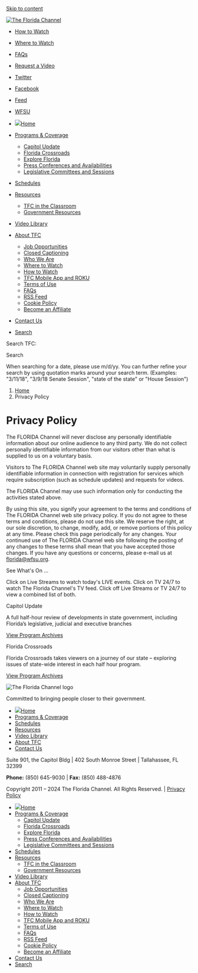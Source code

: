[Skip to content](#main) 

[![The Florida Channel](https://thefloridachannel.org/wp-content/uploads/logo-primary-1.png)](https://thefloridachannel.org/)

* [How to Watch](https://thefloridachannel.org/about-tfc/how-to-watch/)
* [Where to Watch](https://thefloridachannel.org/about-tfc/where-to-watch/)
* [FAQs](https://thefloridachannel.org/site-tips-system-requirements-and-frequently-asked-questions/)

* [Request a Video](https://thefloridachannel.org/request/)
* [Twitter](https://twitter.com/floridachannel)
* [Facebook](https://www.facebook.com/pages/The-Florida-Channel/1545197309065188)
* [Feed](https://thefloridachannel.org/videos/feed/)
* [WFSU](http://wfsu.org/)

* [![](https://thefloridachannel.org/wp-content/uploads/logo-primary-1.png)Home](https://thefloridachannel.org/)
* [Programs & Coverage](https://thefloridachannel.org/programs-coverage/)
    * [Capitol Update](https://thefloridachannel.org/programs/capitol-update/)
    * [Florida Crossroads](https://thefloridachannel.org/programs/florida-crossroads/)
    * [Explore Florida](https://thefloridachannel.org/programs/explore-florida/)
    * [Press Conferences and Availabilities](https://thefloridachannel.org/programs/press-conferences-and-availabilities/)
    * [Legislative Committees and Sessions](https://thefloridachannel.org/programs/2024-legislative-session/)
* [Schedules](https://thefloridachannel.org/schedules/)
* [Resources](https://thefloridachannel.org/resources/)
    * [TFC in the Classroom](https://thefloridachannel.org/resources/tfc-in-the-classroom/)
    * [Government Resources](https://thefloridachannel.org/resources/government-resources/)
* [Video Library](https://thefloridachannel.org/videos/)
* [About TFC](https://thefloridachannel.org/about-tfc/)
    * [Job Opportunities](https://thefloridachannel.org/job-opportunities/)
    * [Closed Captioning](https://thefloridachannel.org/closed-captioning/)
    * [Who We Are](https://thefloridachannel.org/about-tfc/who-we-are/)
    * [Where to Watch](https://thefloridachannel.org/about-tfc/where-to-watch/)
    * [How to Watch](https://thefloridachannel.org/about-tfc/how-to-watch/)
    * [TFC Mobile App and ROKU](https://thefloridachannel.org/tfc-mobile-app-and-roku/)
    * [Terms of Use](https://thefloridachannel.org/termsofuse/)
    * [FAQs](https://thefloridachannel.org/site-tips-system-requirements-and-frequently-asked-questions/)
    * [RSS Feed](https://thefloridachannel.org/rss-feed/)
    * [Cookie Policy](https://thefloridachannel.org/about-tfc/cookie-policy/)
    * [Become an Affiliate](https://thefloridachannel.org/about-tfc/become-an-affiliate/)
* [Contact Us](https://thefloridachannel.org/contact-us/)
* [Search](#)

Search TFC:

Search

When searching for a date, please use m/d/yy. You can further refine your search by using quotation marks around your search term. (Examples: "3/11/18", "3/9/18 Senate Session", "state of the state" or "House Session")

1. [Home](https://thefloridachannel.org/)
2. Privacy Policy

Privacy Policy
==============

The FLORIDA Channel will never disclose any personally identifiable information about our online audience to any third party. We do not collect personally identifiable information from our visitors other than what is supplied to us on a voluntary basis.

Visitors to The FLORIDA Channel web site may voluntarily supply personally identifiable information in connection with registration for services which require subscription (such as schedule updates) and requests for videos.

The FLORIDA Channel may use such information only for conducting the activities stated above.

By using this site, you signify your agreement to the terms and conditions of The FLORIDA Channel web site privacy policy. If you do not agree to these terms and conditions, please do not use this site. We reserve the right, at our sole discretion, to change, modify, add, or remove portions of this policy at any time. Please check this page periodically for any changes. Your continued use of The FLORIDA Channel web site following the posting of any changes to these terms shall mean that you have accepted those changes. If you have any questions or concerns, please e-mail us at [florida@wfsu.org](mailto:florida@wfsu.org).

See What's On …

Click on Live Streams to watch today's LIVE events. Click on TV 24/7 to watch The Florida Channel's TV feed. Click off Live Streams or TV 24/7 to view a combined list of both.

Capitol Update

A full half-hour review of developments in state government, including Florida’s legislative, judicial and executive branches

[View Program Archives](https://thefloridachannel.org/programs/capitol-update/)

Florida Crossroads

Florida Crossroads takes viewers on a journey of our state – exploring issues of state-wide interest in each half hour program.

[View Program Archives](https://thefloridachannel.org/programs/florida-crossroads/)

![The Florida Channel logo](https://thefloridachannel.org/wp-content/themes/tfc-2020/assets/images/logo-footer.png)

Committed to bringing people closer to their government.

* [![](https://thefloridachannel.org/wp-content/uploads/logo-primary-1.png)Home](https://thefloridachannel.org/)
* [Programs & Coverage](https://thefloridachannel.org/programs-coverage/)
* [Schedules](https://thefloridachannel.org/schedules/)
* [Resources](https://thefloridachannel.org/resources/)
* [Video Library](https://thefloridachannel.org/videos/)
* [About TFC](https://thefloridachannel.org/about-tfc/)
* [Contact Us](https://thefloridachannel.org/contact-us/)

Suite 901, the Capitol Bldg | 402 South Monroe Street | Tallahassee, FL 32399

**Phone:** (850) 645-9030 | **Fax:** (850) 488-4876

Copyright 2011 – 2024 The Florida Channel. All Rights Reserved. | [Privacy Policy](https://thefloridachannel.org/privacy-policy/ "Privacy Policy")

* [![](https://thefloridachannel.org/wp-content/uploads/logo-primary-1.png)Home](https://thefloridachannel.org/)
* [Programs & Coverage](https://thefloridachannel.org/programs-coverage/)
    * [Capitol Update](https://thefloridachannel.org/programs/capitol-update/)
    * [Florida Crossroads](https://thefloridachannel.org/programs/florida-crossroads/)
    * [Explore Florida](https://thefloridachannel.org/programs/explore-florida/)
    * [Press Conferences and Availabilities](https://thefloridachannel.org/programs/press-conferences-and-availabilities/)
    * [Legislative Committees and Sessions](https://thefloridachannel.org/programs/2024-legislative-session/)
* [Schedules](https://thefloridachannel.org/schedules/)
* [Resources](https://thefloridachannel.org/resources/)
    * [TFC in the Classroom](https://thefloridachannel.org/resources/tfc-in-the-classroom/)
    * [Government Resources](https://thefloridachannel.org/resources/government-resources/)
* [Video Library](https://thefloridachannel.org/videos/)
* [About TFC](https://thefloridachannel.org/about-tfc/)
    * [Job Opportunities](https://thefloridachannel.org/job-opportunities/)
    * [Closed Captioning](https://thefloridachannel.org/closed-captioning/)
    * [Who We Are](https://thefloridachannel.org/about-tfc/who-we-are/)
    * [Where to Watch](https://thefloridachannel.org/about-tfc/where-to-watch/)
    * [How to Watch](https://thefloridachannel.org/about-tfc/how-to-watch/)
    * [TFC Mobile App and ROKU](https://thefloridachannel.org/tfc-mobile-app-and-roku/)
    * [Terms of Use](https://thefloridachannel.org/termsofuse/)
    * [FAQs](https://thefloridachannel.org/site-tips-system-requirements-and-frequently-asked-questions/)
    * [RSS Feed](https://thefloridachannel.org/rss-feed/)
    * [Cookie Policy](https://thefloridachannel.org/about-tfc/cookie-policy/)
    * [Become an Affiliate](https://thefloridachannel.org/about-tfc/become-an-affiliate/)
* [Contact Us](https://thefloridachannel.org/contact-us/)
* [Search](#)